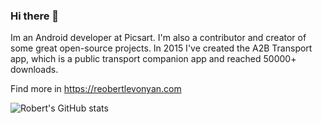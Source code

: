 ### Hi there 👋

Im an Android developer at Picsart. I'm also a contributor and creator of
some great open-source projects. In 2015 I've created the A2B Transport app, which is a public transport companion app and reached 50000+ downloads.

Find more in https://reobertlevonyan.com

![Robert's GitHub stats](https://github-readme-stats.vercel.app/api?username=robertlevonyan&show_icons=true&bg_color=1a1a1a&title_color=f1f1f1&text_color=f1f1f1&border_color=e7a942&icon_color=e7a942&border_radius=16)

<!--
**robertlevonyan/robertlevonyan** is a ✨ _special_ ✨ repository because its `README.md` (this file) appears on your GitHub profile.

Here are some ideas to get you started:

- 🔭 I’m currently working on ...
- 🌱 I’m currently learning ...
- 👯 I’m looking to collaborate on ...
- 🤔 I’m looking for help with ...
- 💬 Ask me about ...
- 📫 How to reach me: ...
- 😄 Pronouns: ...
- ⚡ Fun fact: ...
-->
